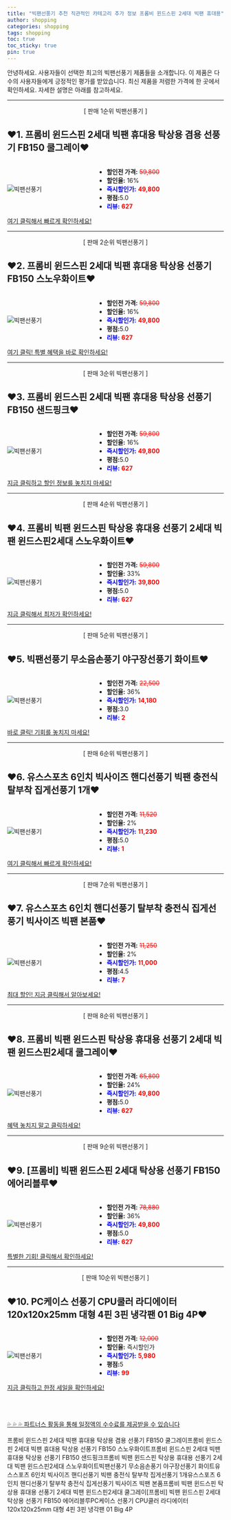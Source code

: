 ```yaml
---
title: "빅팬선풍기 추천 직관적인 카테고리 추가 정보 프롬비 윈드스핀 2세대 빅팬 휴대용"
author: shopping
categories: shopping
tags: shopping
toc: true
toc_sticky: true
pin: true
---
```

안녕하세요. 사용자들이 선택한 최고의 빅팬선풍기 제품들을 소개합니다. 이 제품은 다수의 사용자들에게 긍정적인 평가를 받았습니다. 최신 제품을 저렴한 가격에 한 곳에서 확인하세요. 자세한 설명은 아래를 참고하세요.

---
<p class="toplist" style="margin: 0 auto; display: block; width: fit-content;">[ 판매 1순위 빅팬선풍기 ]</p>

<h2><strong>❤️1. 프롬비 윈드스핀 2세대 빅팬 휴대용 탁상용 겸용 선풍기 FB150 쿨그레이❤️</strong></h2>

<div style="display: flex; align-items: center;">
    <div style="flex: 0.4;">
        <img src="https://thumbnail10.coupangcdn.com/thumbnails/remote/230x230ex/image/vendor_inventory/057b/59ace21d745450413f6ba4825e2662d87c57edf7185febf28d413c760653.jpg" alt="빅팬선풍기" style="max-width: 100%;">
    </div>
    <div style="flex: 0.6; margin-left: 10px;">
        <ul>
            <li><strong>할인전 가격:</strong> <del style="color: red;">59,800</del></li>
            <li><strong>할인율:</strong> 16%</li>
            <li><span style='color:blue'><strong>즉시할인가:</strong></span> <span style='color:red'><strong>49,800</strong></span></li>
            <li><strong>평점:</strong>5.0</li>
            <li><span style='color:blue'><strong>리뷰:</strong></span> <span style='color:red'><strong>627</strong></span></li>
        </ul>
    </div>
</div>
<div class="center">
    <a href="https://William4Davisa.github.io?lptag=AF9450613&subid=githubio&pageKey=7382883014&traceid=V0-153&itemId=7116463968&vendorItemId=88725610955" class="myButton">
        여기 클릭해서 빠르게 확인하세요!
    </a>
</div>


---
<p class="toplist" style="margin: 0 auto; display: block; width: fit-content;">[ 판매 2순위 빅팬선풍기 ]</p>

<h2><strong>❤️2. 프롬비 윈드스핀 2세대 빅팬 휴대용 탁상용 선풍기 FB150 스노우화이트❤️</strong></h2>

<div style="display: flex; align-items: center;">
    <div style="flex: 0.4;">
        <img src="https://thumbnail8.coupangcdn.com/thumbnails/remote/230x230ex/image/vendor_inventory/368d/1ea30bbc1f2d58536888abb096a87de85d11db175cf05064deba5aad2d9c.jpg" alt="빅팬선풍기" style="max-width: 100%;">
    </div>
    <div style="flex: 0.6; margin-left: 10px;">
        <ul>
            <li><strong>할인전 가격:</strong> <del style="color: red;">59,800</del></li>
            <li><strong>할인율:</strong> 16%</li>
            <li><span style='color:blue'><strong>즉시할인가:</strong></span> <span style='color:red'><strong>49,800</strong></span></li>
            <li><strong>평점:</strong>5.0</li>
            <li><span style='color:blue'><strong>리뷰:</strong></span> <span style='color:red'><strong>627</strong></span></li>
        </ul>
    </div>
</div>
<div class="center">
    <a href="https://William4Davisa.github.io?lptag=AF9450613&subid=githubio&pageKey=7382883014&traceid=V0-153&itemId=19070867587&vendorItemId=81427791296" class="myButton">
        여기 클릭! 특별 혜택을 바로 확인하세요!
    </a>
</div>


---
<p class="toplist" style="margin: 0 auto; display: block; width: fit-content;">[ 판매 3순위 빅팬선풍기 ]</p>

<h2><strong>❤️3. 프롬비 윈드스핀 2세대 빅팬 휴대용 탁상용 선풍기 FB150 샌드핑크❤️</strong></h2>

<div style="display: flex; align-items: center;">
    <div style="flex: 0.4;">
        <img src="https://thumbnail6.coupangcdn.com/thumbnails/remote/230x230ex/image/vendor_inventory/ebbc/1d7b58c9c69f0d794a095283e3973cb8fd8b22fdb85679cf25cb9a093f12.jpg" alt="빅팬선풍기" style="max-width: 100%;">
    </div>
    <div style="flex: 0.6; margin-left: 10px;">
        <ul>
            <li><strong>할인전 가격:</strong> <del style="color: red;">59,800</del></li>
            <li><strong>할인율:</strong> 16%</li>
            <li><span style='color:blue'><strong>즉시할인가:</strong></span> <span style='color:red'><strong>49,800</strong></span></li>
            <li><strong>평점:</strong>5.0</li>
            <li><span style='color:blue'><strong>리뷰:</strong></span> <span style='color:red'><strong>627</strong></span></li>
        </ul>
    </div>
</div>
<div class="center">
    <a href="https://William4Davisa.github.io?lptag=AF9450613&subid=githubio&pageKey=7382883014&traceid=V0-153&itemId=19070867589&vendorItemId=81427791244" class="myButton">
        지금 클릭하고 할인 정보를 놓치지 마세요!
    </a>
</div>


---
<p class="toplist" style="margin: 0 auto; display: block; width: fit-content;">[ 판매 4순위 빅팬선풍기 ]</p>

<h2><strong>❤️4. 프롬비 빅팬 윈드스핀 탁상용 휴대용 선풍기 2세대 빅팬 윈드스핀2세대 스노우화이트❤️</strong></h2>

<div style="display: flex; align-items: center;">
    <div style="flex: 0.4;">
        <img src="https://thumbnail8.coupangcdn.com/thumbnails/remote/230x230ex/image/vendor_inventory/368d/1ea30bbc1f2d58536888abb096a87de85d11db175cf05064deba5aad2d9c.jpg" alt="빅팬선풍기" style="max-width: 100%;">
    </div>
    <div style="flex: 0.6; margin-left: 10px;">
        <ul>
            <li><strong>할인전 가격:</strong> <del style="color: red;">59,800</del></li>
            <li><strong>할인율:</strong> 33%</li>
            <li><span style='color:blue'><strong>즉시할인가:</strong></span> <span style='color:red'><strong>39,800</strong></span></li>
            <li><strong>평점:</strong>5.0</li>
            <li><span style='color:blue'><strong>리뷰:</strong></span> <span style='color:red'><strong>627</strong></span></li>
        </ul>
    </div>
</div>
<div class="center">
    <a href="https://William4Davisa.github.io?lptag=AF9450613&subid=githubio&pageKey=7382883014&traceid=V0-153&itemId=21946463457&vendorItemId=74407712469" class="myButton">
        지금 클릭해서 최저가 확인하세요!
    </a>
</div>


---
<p class="toplist" style="margin: 0 auto; display: block; width: fit-content;">[ 판매 5순위 빅팬선풍기 ]</p>

<h2><strong>❤️5. 빅팬선풍기 무소음손풍기 야구장선풍기 화이트❤️</strong></h2>

<div style="display: flex; align-items: center;">
    <div style="flex: 0.4;">
        <img src="https://thumbnail7.coupangcdn.com/thumbnails/remote/230x230ex/image/vendor_inventory/f672/c10b5025e4bfabe08afbeddd5e4d23e0fff3d5df0581e6bb7e6b5eaa332c.jpg" alt="빅팬선풍기" style="max-width: 100%;">
    </div>
    <div style="flex: 0.6; margin-left: 10px;">
        <ul>
            <li><strong>할인전 가격:</strong> <del style="color: red;">22,500</del></li>
            <li><strong>할인율:</strong> 36%</li>
            <li><span style='color:blue'><strong>즉시할인가:</strong></span> <span style='color:red'><strong>14,180</strong></span></li>
            <li><strong>평점:</strong>3.0</li>
            <li><span style='color:blue'><strong>리뷰:</strong></span> <span style='color:red'><strong>2</strong></span></li>
        </ul>
    </div>
</div>
<div class="center">
    <a href="https://William4Davisa.github.io?lptag=AF9450613&subid=githubio&pageKey=8186033708&traceid=V0-153&itemId=23410764416&vendorItemId=90437855489" class="myButton">
        바로 클릭! 기회를 놓치지 마세요!
    </a>
</div>


---
<p class="toplist" style="margin: 0 auto; display: block; width: fit-content;">[ 판매 6순위 빅팬선풍기 ]</p>

<h2><strong>❤️6. 유스스포츠 6인치 빅사이즈 핸디선풍기 빅팬 충전식 탈부착 집게선풍기 1개❤️</strong></h2>

<div style="display: flex; align-items: center;">
    <div style="flex: 0.4;">
        <img src="https://thumbnail10.coupangcdn.com/thumbnails/remote/230x230ex/image/vendor_inventory/93be/93deb88b1183f731e67583778acaa1c90fd9b909b3bb8a4854eee4ef6dd7.jpg" alt="빅팬선풍기" style="max-width: 100%;">
    </div>
    <div style="flex: 0.6; margin-left: 10px;">
        <ul>
            <li><strong>할인전 가격:</strong> <del style="color: red;">11,520</del></li>
            <li><strong>할인율:</strong> 2%</li>
            <li><span style='color:blue'><strong>즉시할인가:</strong></span> <span style='color:red'><strong>11,230</strong></span></li>
            <li><strong>평점:</strong>5.0</li>
            <li><span style='color:blue'><strong>리뷰:</strong></span> <span style='color:red'><strong>1</strong></span></li>
        </ul>
    </div>
</div>
<div class="center">
    <a href="https://William4Davisa.github.io?lptag=AF9450613&subid=githubio&pageKey=8170234051&traceid=V0-153&itemId=23331136647&vendorItemId=90678517948" class="myButton">
        여기 클릭해서 빠르게 확인하세요!
    </a>
</div>


---
<p class="toplist" style="margin: 0 auto; display: block; width: fit-content;">[ 판매 7순위 빅팬선풍기 ]</p>

<h2><strong>❤️7. 유스스포츠 6인치 핸디선풍기 탈부착 충전식 집게선풍기 빅사이즈 빅팬 본품❤️</strong></h2>

<div style="display: flex; align-items: center;">
    <div style="flex: 0.4;">
        <img src="https://thumbnail10.coupangcdn.com/thumbnails/remote/230x230ex/image/vendor_inventory/93be/93deb88b1183f731e67583778acaa1c90fd9b909b3bb8a4854eee4ef6dd7.jpg" alt="빅팬선풍기" style="max-width: 100%;">
    </div>
    <div style="flex: 0.6; margin-left: 10px;">
        <ul>
            <li><strong>할인전 가격:</strong> <del style="color: red;">11,250</del></li>
            <li><strong>할인율:</strong> 2%</li>
            <li><span style='color:blue'><strong>즉시할인가:</strong></span> <span style='color:red'><strong>11,000</strong></span></li>
            <li><strong>평점:</strong>4.5</li>
            <li><span style='color:blue'><strong>리뷰:</strong></span> <span style='color:red'><strong>7</strong></span></li>
        </ul>
    </div>
</div>
<div class="center">
    <a href="https://William4Davisa.github.io?lptag=AF9450613&subid=githubio&pageKey=8124868622&traceid=V0-153&itemId=23059298271&vendorItemId=90726914148" class="myButton">
        최대 할인! 지금 클릭해서 알아보세요!
    </a>
</div>


---
<p class="toplist" style="margin: 0 auto; display: block; width: fit-content;">[ 판매 8순위 빅팬선풍기 ]</p>

<h2><strong>❤️8. 프롬비 빅팬 윈드스핀 탁상용 휴대용 선풍기 2세대 빅팬 윈드스핀2세대 쿨그레이❤️</strong></h2>

<div style="display: flex; align-items: center;">
    <div style="flex: 0.4;">
        <img src="https://thumbnail10.coupangcdn.com/thumbnails/remote/230x230ex/image/vendor_inventory/057b/59ace21d745450413f6ba4825e2662d87c57edf7185febf28d413c760653.jpg" alt="빅팬선풍기" style="max-width: 100%;">
    </div>
    <div style="flex: 0.6; margin-left: 10px;">
        <ul>
            <li><strong>할인전 가격:</strong> <del style="color: red;">65,800</del></li>
            <li><strong>할인율:</strong> 24%</li>
            <li><span style='color:blue'><strong>즉시할인가:</strong></span> <span style='color:red'><strong>49,800</strong></span></li>
            <li><strong>평점:</strong>5.0</li>
            <li><span style='color:blue'><strong>리뷰:</strong></span> <span style='color:red'><strong>627</strong></span></li>
        </ul>
    </div>
</div>
<div class="center">
    <a href="https://William4Davisa.github.io?lptag=AF9450613&subid=githubio&pageKey=7382883014&traceid=V0-153&itemId=21946463454&vendorItemId=89112439844" class="myButton">
        혜택 놓치지 말고 클릭하세요!
    </a>
</div>


---
<p class="toplist" style="margin: 0 auto; display: block; width: fit-content;">[ 판매 9순위 빅팬선풍기 ]</p>

<h2><strong>❤️9. [프롬비] 빅팬 윈드스핀 2세대 탁상용 선풍기 FB150 에어리블루❤️</strong></h2>

<div style="display: flex; align-items: center;">
    <div style="flex: 0.4;">
        <img src="https://thumbnail10.coupangcdn.com/thumbnails/remote/230x230ex/image/vendor_inventory/d2f6/e52df20a482da49122644f277aa2f41c12e7db1ea9047885a2468252b851.jpg" alt="빅팬선풍기" style="max-width: 100%;">
    </div>
    <div style="flex: 0.6; margin-left: 10px;">
        <ul>
            <li><strong>할인전 가격:</strong> <del style="color: red;">78,880</del></li>
            <li><strong>할인율:</strong> 36%</li>
            <li><span style='color:blue'><strong>즉시할인가:</strong></span> <span style='color:red'><strong>49,800</strong></span></li>
            <li><strong>평점:</strong>5.0</li>
            <li><span style='color:blue'><strong>리뷰:</strong></span> <span style='color:red'><strong>627</strong></span></li>
        </ul>
    </div>
</div>
<div class="center">
    <a href="https://William4Davisa.github.io?lptag=AF9450613&subid=githubio&pageKey=7382883014&traceid=V0-153&itemId=22994029356&vendorItemId=90042398066" class="myButton">
        특별한 기회! 클릭해서 확인하세요!
    </a>
</div>


---
<p class="toplist" style="margin: 0 auto; display: block; width: fit-content;">[ 판매 10순위 빅팬선풍기 ]</p>

<h2><strong>❤️10. PC케이스 선풍기 CPU쿨러 라디에이터 120x120x25mm 대형 4핀 3핀 냉각팬 01 Big 4P❤️</strong></h2>

<div style="display: flex; align-items: center;">
    <div style="flex: 0.4;">
        <img src="https://thumbnail8.coupangcdn.com/thumbnails/remote/230x230ex/image/vendor_inventory/70b3/1e64d2840af4eb8eefde6cc24ed125e14f12d4ca81f8706898d90470e66d.jpg" alt="빅팬선풍기" style="max-width: 100%;">
    </div>
    <div style="flex: 0.6; margin-left: 10px;">
        <ul>
            <li><strong>할인전 가격:</strong> <del style="color: red;">12,000</del></li>
            <li><strong>할인율:</strong> 즉시할인가</li>
            <li><span style='color:blue'><strong>즉시할인가:</strong></span> <span style='color:red'><strong>5,980</strong></span></li>
            <li><strong>평점:</strong>5</li>
            <li><span style='color:blue'><strong>리뷰:</strong></span> <span style='color:red'><strong>99</strong></span></li>
        </ul>
    </div>
</div>
<div class="center">
    <a href="https://William4Davisa.github.io?lptag=AF9450613&subid=githubio&pageKey=7544112128&traceid=V0-153&itemId=19838865809&vendorItemId=90043039405" class="myButton">
        지금 클릭하고 한정 세일을 확인하세요!
    </a>
</div>

<br><br><br>[💦 💦 💦 파트너스 활동을 통해 일정액의 수수료를 제공받을 수 있습니다](https://link.coupang.com/a/bcpT2c)<br><br>프롬비 윈드스핀 2세대 빅팬 휴대용 탁상용 겸용 선풍기 FB150 쿨그레이프롬비 윈드스핀 2세대 빅팬 휴대용 탁상용 선풍기 FB150 스노우화이트프롬비 윈드스핀 2세대 빅팬 휴대용 탁상용 선풍기 FB150 샌드핑크프롬비 빅팬 윈드스핀 탁상용 휴대용 선풍기 2세대 빅팬 윈드스핀2세대 스노우화이트빅팬선풍기 무소음손풍기 야구장선풍기 화이트유스스포츠 6인치 빅사이즈 핸디선풍기 빅팬 충전식 탈부착 집게선풍기 1개유스스포츠 6인치 핸디선풍기 탈부착 충전식 집게선풍기 빅사이즈 빅팬 본품프롬비 빅팬 윈드스핀 탁상용 휴대용 선풍기 2세대 빅팬 윈드스핀2세대 쿨그레이[프롬비] 빅팬 윈드스핀 2세대 탁상용 선풍기 FB150 에어리블루PC케이스 선풍기 CPU쿨러 라디에이터 120x120x25mm 대형 4핀 3핀 냉각팬 01 Big 4P